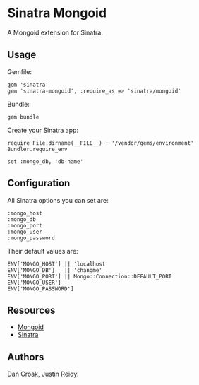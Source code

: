 Sinatra Mongoid
===============

A Mongoid extension for Sinatra.

Usage
-----

Gemfile:

    gem 'sinatra'
    gem 'sinatra-mongoid', :require_as => 'sinatra/mongoid'

Bundle:

    gem bundle

Create your Sinatra app:

    require File.dirname(__FILE__) + '/vendor/gems/environment'
    Bundler.require_env

    set :mongo_db, 'db-name'

Configuration
-------------

All Sinatra options you can set are:

    :mongo_host
    :mongo_db
    :mongo_port
    :mongo_user
    :mongo_password

Their default values are:

    ENV['MONGO_HOST'] || 'localhost'
    ENV['MONGO_DB']   || 'changme'
    ENV['MONGO_PORT'] || Mongo::Connection::DEFAULT_PORT
    ENV['MONGO_USER']
    ENV['MONGO_PASSWORD']

Resources
---------

* [Mongoid](http://mongoid.org)
* [Sinatra](http://sinatrarb.com)

Authors
-------

Dan Croak, Justin Reidy.
